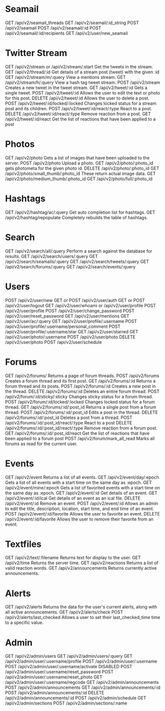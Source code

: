 
# Seamail
GET /api/v2/seamail_threads
GET /api/v2/seamail/:id_string
POST /api/v2/seamail
POST /api/v2/seamail/:id
POST /api/v2/seamail/:id/recipients
GET /api/v2/user/new_seamail

# Twitter Stream
GET /api/v2/stream or /api/v2/stream/:start											Get the tweets in the stream.
GET /api/v2/thread/:id																Get details of a stream post (tweet) with the given :id
GET /api/v2/stream/m/:query														View a mentions stream. 
GET /api/v2/stream/h/:query														View a hash tag tweet stream.
POST /api/v2/stream																Creates a new tweet in the tweet stream.
GET /api/v2/tweet/:id																Gets a single tweet.
POST /api/v2/tweet/:id																Allows the user to edit the text or photo for this post. 
DELETE /api/v2/tweet/:id															Allows the user to delete a post.
POST /api/v2/tweet/:id/locked/:locked												Changes locked status for a stream post and its children. 
POST /api/v2/tweet/:id/react/:type													React to a post. 
DELETE /api/v2/tweet/:id/react/:type													Remove reaction from a post.
GET /api/v2/tweet/:id/react															Get the list of reactions that have been applied to a post

# Photos
GET /api/v2/photo																	Gets a list of images that have been uploaded to the server.
POST /api/v2/photo																Upload a photo.
GET /api/v2/photo/:photo_id														gets photometa for the given photo id.
DELETE /api/v2/photo/:photo_id
GET /api/v2/photo/small_thumb/:photo_id											These return actual image data.
GET /api/v2/photo/medium_thumb/:photo_id
GET /api/v2/photo/full/:photo_id

# Hashtags
GET /api/v2/hashtag/ac/:query														Get auto completion list for hashtags. 
GET /api/v2/hashtag/repopulate														Completely rebuilds the table of hashtags.

# Search
GET /api/v2/search/all/:query														Perform a search against the database for results.
GET /api/v2/search/users/:query
GET /api/v2/search/seamails/:query
GET /api/v2/search/tweets/:query
GET /api/v2/search/forums/:query
GET /api/v2/search/events/:query

# Users
POST /api/v2/user/new
GET or POST /api/v2/user/auth
GET or POST /api/v2/user/logout
GET /api/v2/user/whoami or /api/v2/user/profile
POST /api/v2/user/profile
POST /api/v2/user/change_password
POST /api/v2/user/reset_password
GET /api/v2/user/mentions
GET /api/v2/user/ac/:query
GET /api/v2/user/profile/:username
POST /api/v2/user/profile/:username/personal_comment
POST /api/v2/user/profile/:username/star
GET /api/v2/user/starred
GET /api/v2/user/photo/:username
POST /api/v2/user/photo
DELETE /api/v2/user/photo
POST /api/v2/user/schedule

# Forums
GET /api/v2/forums/																	Returns a page of forum threads.
POST /api/v2/forums																	Creates a forum thread and its first post.
GET /api/v2/forums/:id																	Returns a forum thread and its posts.
POST /api/v2/forums/:id																Creates a new post in the thread.
DELETE /api/v2/forums/:id																Deletes an entire forum thread.
POST /api/v2/forum/:id/sticky/:sticky														Changes sticky status for a forum thread.
POST /api/v2/forum/:id/locked/:locked													Changes locked status for a forum thread.
GET /api/v2/forums/:id/:post_id															Returns a single post from a forum thread.
POST /api/v2/forums/:id/:post_id														Edits a post in the thread.
DELETE /api/v2/forums/:id/:post_id														Deletes a post from a thread.
POST /api/v2/forums/:id/:post_id/react/:type												React to a post
DELETE /api/v2/forums/:id/:post_id/react/:type											Remove reaction from a forum post.
GET /api/v2/forums/:id/:post_id/react													Get the list of reactions that have been applied to a forum post
POST /api/v2/forum/mark_all_read														Marks all forums as read for the current user.

# Events
GET /api/v2/event																		Returns a list of all events.
GET /api/v2/event/day/:epoch															Gets a list of all events with a start time on the same day as :epoch.
GET /api/v2/event/mine/:epoch															Gets a list of favorited events with a start time on the same day as :epoch.
GET /api/v2/event/:id																	Get details of an event.
GET /api/v2/event/:id/ical																Get details of an event as an ical file.
DELETE /api/v2/event/:id																Remove an event. 
POST /api/v2/event/:id																	Allows an admin to edit the title, description, location, start time, and end time of an event.
POST /api/v2/event/:id/favorite															Allows the user to favorite an event.
DELETE /api/v2/event/:id/favorite														Allows the user to remove their favorite from an event.

# Textfiles
GET /api/v2/text/:filename																Returns text for display to the user. 
GET /api/v2/time																		Returns the server time.
GET /api/v2/reactions																	Returns a list of valid reaction words.
GET /api/v2/announcements															Returns currently active announcements.

# Alerts
GET /api/v2/alerts																		Returns the data for the user's current alerts, along with all active announcements.
GET /api/v2/alerts/check
POST /api/v2/alerts/last_checked														Allows a user to set their last_checked_time time to a specific value.

# Admin
GET /api/v2/admin/users
GET /api/v2/admin/users/:query
GET /api/v2/admin/user/:username/profile
POST /api/v2/admin/user/:username
POST /api/v2/admin/user/:username/activate DISABLED
POST /api/v2/admin/user/:username/reset_password
POST /api/v2/admin/user/:username/reset_photo
GET /api/v2/admin/user/:username/regcode
GET /api/v2/admin/announcements
POST /api/v2/admin/announcements
GET /api/v2/admin/announcements/:id
POST /api/v2/admin/announcements/:id
DELETE /api/v2/admin/announcements/:id
POST /api/v2/admin/schedule
GET /api/v2/admin/sections
POST /api/v2/admin/sections/:name
